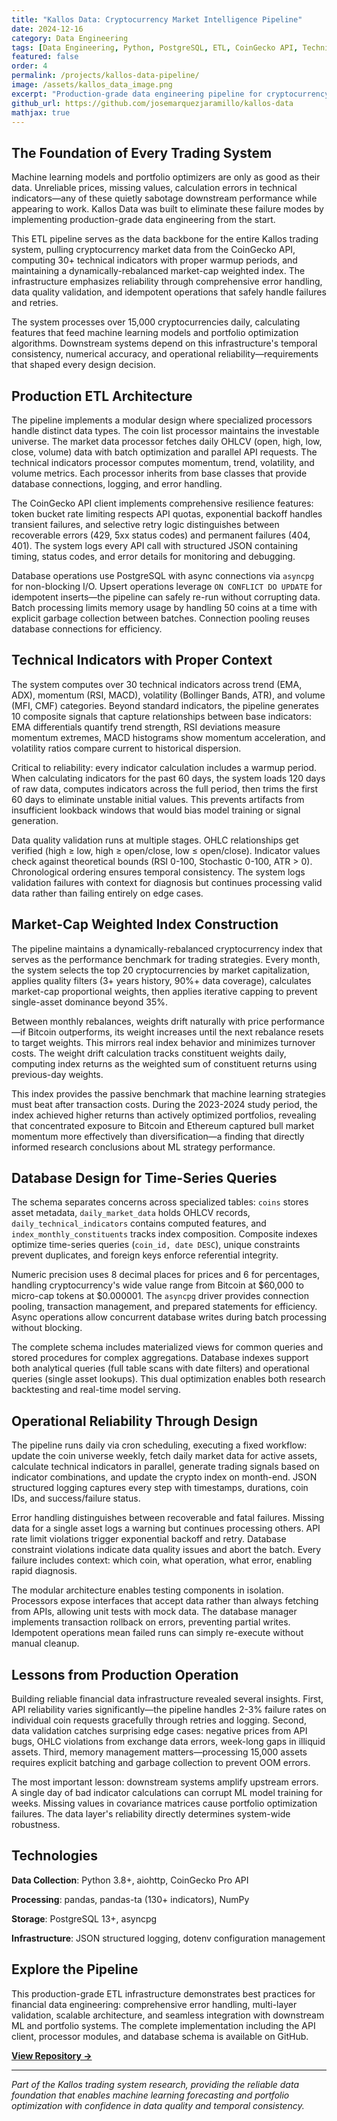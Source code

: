 ```yaml
---
title: "Kallos Data: Cryptocurrency Market Intelligence Pipeline"
date: 2024-12-16
category: Data Engineering
tags: [Data Engineering, Python, PostgreSQL, ETL, CoinGecko API, Technical Analysis, Market Data]
featured: false
order: 4
permalink: /projects/kallos-data-pipeline/
image: /assets/kallos_data_image.png
excerpt: "Production-grade data engineering pipeline for cryptocurrency market intelligence. Automates daily OHLCV data collection, computes 30+ technical indicators, generates trading signals, and maintains a market-cap weighted crypto index with comprehensive error handling and database management."
github_url: https://github.com/josemarquezjaramillo/kallos-data
mathjax: true
---
```


## The Foundation of Every Trading System

Machine learning models and portfolio optimizers are only as good as their data. Unreliable prices, missing values, calculation errors in technical indicators—any of these quietly sabotage downstream performance while appearing to work. Kallos Data was built to eliminate these failure modes by implementing production-grade data engineering from the start.

This ETL pipeline serves as the data backbone for the entire Kallos trading system, pulling cryptocurrency market data from the CoinGecko API, computing 30+ technical indicators with proper warmup periods, and maintaining a dynamically-rebalanced market-cap weighted index. The infrastructure emphasizes reliability through comprehensive error handling, data quality validation, and idempotent operations that safely handle failures and retries.

The system processes over 15,000 cryptocurrencies daily, calculating features that feed machine learning models and portfolio optimization algorithms. Downstream systems depend on this infrastructure's temporal consistency, numerical accuracy, and operational reliability—requirements that shaped every design decision.

## Production ETL Architecture

The pipeline implements a modular design where specialized processors handle distinct data types. The coin list processor maintains the investable universe. The market data processor fetches daily OHLCV (open, high, low, close, volume) data with batch optimization and parallel API requests. The technical indicators processor computes momentum, trend, volatility, and volume metrics. Each processor inherits from base classes that provide database connections, logging, and error handling.

The CoinGecko API client implements comprehensive resilience features: token bucket rate limiting respects API quotas, exponential backoff handles transient failures, and selective retry logic distinguishes between recoverable errors (429, 5xx status codes) and permanent failures (404, 401). The system logs every API call with structured JSON containing timing, status codes, and error details for monitoring and debugging.

Database operations use PostgreSQL with async connections via `asyncpg` for non-blocking I/O. Upsert operations leverage `ON CONFLICT DO UPDATE` for idempotent inserts—the pipeline can safely re-run without corrupting data. Batch processing limits memory usage by handling 50 coins at a time with explicit garbage collection between batches. Connection pooling reuses database connections for efficiency.

## Technical Indicators with Proper Context

The system computes over 30 technical indicators across trend (EMA, ADX), momentum (RSI, MACD), volatility (Bollinger Bands, ATR), and volume (MFI, CMF) categories. Beyond standard indicators, the pipeline generates 10 composite signals that capture relationships between base indicators: EMA differentials quantify trend strength, RSI deviations measure momentum extremes, MACD histograms show momentum acceleration, and volatility ratios compare current to historical dispersion.

Critical to reliability: every indicator calculation includes a warmup period. When calculating indicators for the past 60 days, the system loads 120 days of raw data, computes indicators across the full period, then trims the first 60 days to eliminate unstable initial values. This prevents artifacts from insufficient lookback windows that would bias model training or signal generation.

Data quality validation runs at multiple stages. OHLC relationships get verified (high ≥ low, high ≥ open/close, low ≤ open/close). Indicator values check against theoretical bounds (RSI 0-100, Stochastic 0-100, ATR > 0). Chronological ordering ensures temporal consistency. The system logs validation failures with context for diagnosis but continues processing valid data rather than failing entirely on edge cases.

## Market-Cap Weighted Index Construction

The pipeline maintains a dynamically-rebalanced cryptocurrency index that serves as the performance benchmark for trading strategies. Every month, the system selects the top 20 cryptocurrencies by market capitalization, applies quality filters (3+ years history, 90%+ data coverage), calculates market-cap proportional weights, then applies iterative capping to prevent single-asset dominance beyond 35%.

Between monthly rebalances, weights drift naturally with price performance—if Bitcoin outperforms, its weight increases until the next rebalance resets to target weights. This mirrors real index behavior and minimizes turnover costs. The weight drift calculation tracks constituent weights daily, computing index returns as the weighted sum of constituent returns using previous-day weights.

This index provides the passive benchmark that machine learning strategies must beat after transaction costs. During the 2023-2024 study period, the index achieved higher returns than actively optimized portfolios, revealing that concentrated exposure to Bitcoin and Ethereum captured bull market momentum more effectively than diversification—a finding that directly informed research conclusions about ML strategy performance.

## Database Design for Time-Series Queries

The schema separates concerns across specialized tables: `coins` stores asset metadata, `daily_market_data` holds OHLCV records, `daily_technical_indicators` contains computed features, and `index_monthly_constituents` tracks index composition. Composite indexes optimize time-series queries (`coin_id, date DESC`), unique constraints prevent duplicates, and foreign keys enforce referential integrity.

Numeric precision uses 8 decimal places for prices and 6 for percentages, handling cryptocurrency's wide value range from Bitcoin at $60,000 to micro-cap tokens at $0.000001. The `asyncpg` driver provides connection pooling, transaction management, and prepared statements for efficiency. Async operations allow concurrent database writes during batch processing without blocking.

The complete schema includes materialized views for common queries and stored procedures for complex aggregations. Database indexes support both analytical queries (full table scans with date filters) and operational queries (single asset lookups). This dual optimization enables both research backtesting and real-time model serving.

## Operational Reliability Through Design

The pipeline runs daily via cron scheduling, executing a fixed workflow: update the coin universe weekly, fetch daily market data for active assets, calculate technical indicators in parallel, generate trading signals based on indicator combinations, and update the crypto index on month-end. JSON structured logging captures every step with timestamps, durations, coin IDs, and success/failure status.

Error handling distinguishes between recoverable and fatal failures. Missing data for a single asset logs a warning but continues processing others. API rate limit violations trigger exponential backoff and retry. Database constraint violations indicate data quality issues and abort the batch. Every failure includes context: which coin, what operation, what error, enabling rapid diagnosis.

The modular architecture enables testing components in isolation. Processors expose interfaces that accept data rather than always fetching from APIs, allowing unit tests with mock data. The database manager implements transaction rollback on errors, preventing partial writes. Idempotent operations mean failed runs can simply re-execute without manual cleanup.

## Lessons from Production Operation

Building reliable financial data infrastructure revealed several insights. First, API reliability varies significantly—the pipeline handles 2-3% failure rates on individual coin requests gracefully through retries and logging. Second, data validation catches surprising edge cases: negative prices from API bugs, OHLC violations from exchange data errors, week-long gaps in illiquid assets. Third, memory management matters—processing 15,000 assets requires explicit batching and garbage collection to prevent OOM errors.

The most important lesson: downstream systems amplify upstream errors. A single day of bad indicator calculations can corrupt ML model training for weeks. Missing values in covariance matrices cause portfolio optimization failures. The data layer's reliability directly determines system-wide robustness.

## Technologies

**Data Collection**: Python 3.8+, aiohttp, CoinGecko Pro API

**Processing**: pandas, pandas-ta (130+ indicators), NumPy

**Storage**: PostgreSQL 13+, asyncpg

**Infrastructure**: JSON structured logging, dotenv configuration management

## Explore the Pipeline

This production-grade ETL infrastructure demonstrates best practices for financial data engineering: comprehensive error handling, multi-layer validation, scalable architecture, and seamless integration with downstream ML and portfolio systems. The complete implementation including the API client, processor modules, and database schema is available on GitHub.

**[View Repository →](https://github.com/josemarquezjaramillo/kallos-data)**

---

*Part of the Kallos trading system research, providing the reliable data foundation that enables machine learning forecasting and portfolio optimization with confidence in data quality and temporal consistency.*
